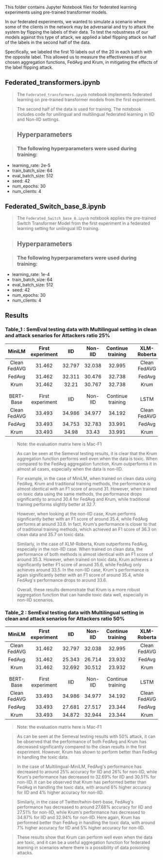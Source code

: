 This folder contains Jupyter Notebook files for federated learning experiments using pre-trained transformer models.

In our federated experiments, we wanted to simulate a scenario where some of the clients in the network may be adversarial and try to attack the system by flipping the labels of their data. To test the robustness of our models against this type of attack, we applied a label flipping attack on half of the labels in the second half of the data.

Specifically, we labeled the first 10 labels out of the 20 in each batch with the opposite label. This allowed us to measure the effectiveness of our chosen aggregation functions, FedAvg and Krum, in mitigating the effects of the label flipping attack.

## Federated_transformers.ipynb

> The `Federated_transformers.ipynb` notebook implements federated learning on pre-trained transformer models from the first experiment. 

> The second half of the data is used for training. The notebook includes code for unilingual and multilingual federated learning in IID and Non-IID settings.

> ## Hyperparameters

> ### The following hyperparameters were used during training:

* learning_rate: 2e-5
* train_batch_size: 64
* eval_batch_size: 512
* seed: 42
* num_epochs: 30
* num_clients: 4


## Federated_Switch_base_8.ipynb

> The `Federated_Switch_base_8.ipynb` notebook applies the pre-trained Switch Transformer Model from the first experiment in a federated learning setting for unilingual IID training.


> ## Hyperparameters

> ### The following hyperparameters were used during training:

* learning_rate: 1e-4
* train_batch_size: 64
* eval_batch_size: 512
* seed: 42
* num_epochs: 30
* num_clients: 4

## Results

### Table_1 : SemEval testing data with Multilingual setting in clean and attack senarios for Attackers ratio 25%

| MiniLM |First experiment|IID|Non-IID|Continue training| | XLM-Roberta |First experiment|IID|Non-IID|Continue training|
|:---:|:---:|:---:|:---:|:---:|:---:|:---:|:---:|:---:|:---:|:---:|
|Clean FedAVG|31.462|32.797|32.038|32.995| |Clean FedAVG|35.321|36.849|36.317|35.73|
|FedAvg|31.462|32.311|30.476|32.738| |FedAvg|35.321|36.357|33.563|35.649|
|Krum|31.462|32.21|30.767|32.738| |Krum|35.321|36.528|35.388|35.649|
| | | | | | | | | | | |
| | | | | | | | | | | |
| BERT-Base |First experiment|IID|Non-IID|Continue training| | LSTM |First experiment|IID|Non-IID|Continue training|
|Clean FedAVG|33.493|34.986|34.977|34.192| |Clean FedAVG|27.65|29.2|25.36|29.16|
|FedAvg|33.493|34.753|32.783|33.991| |FedAvg|27.65|29.17|25.33|28.86|
|Krum|33.493|34.98|33.43|33.991| |Krum|27.65|27.13|23.22|28.86|

> Note: the evaluation matrix here is Mac-F1

> As can be seen at the Semeval testing results, it is clear that the Krum aggregation function performs well even when the data is toxic. When compared to the FedAvg aggregation function, Krum outperforms it in almost all cases, especially when the data is non-IID.

> For example, in the case of MiniLM, when trained on clean data using FedAvg, Krum and traditional training methods, the performance is almost identical with an F1 score of around 31. However, when trained on toxic data using the same methods, the performance drops significantly to around 30.4 for FedAvg and Krum, while traditional training performs slightly better at 32.7.

> However, when looking at the non-IID case, Krum performs significantly better with an F1 score of around 35.4, while FedAvg performs at around 33.6. In fact, Krum's performance is closer to that of traditional training methods, which achieved an F1 score of 36.3 on clean data and 35.7 on toxic data.

> Similarly, in the case of XLM-Roberta, Krum outperforms FedAvg, especially in the non-IID case. When trained on clean data, the performance of both methods is almost identical with an F1 score of around 35.3. However, when trained on toxic data, Krum achieves a significantly better F1 score of around 35.6, while FedAvg only achieves around 33.5. In the non-IID case, Krum's performance is again significantly better with an F1 score of around 35.4, while FedAvg's performance drops to around 33.6.

> Overall, these results demonstrate that Krum is a more robust aggregation function that can handle toxic data well, especially in non-IID scenarios.



### Table_2 : SemEval testing data with Multilingual setting in clean and attack senarios for Attackers ratio 50%

| MiniLM |First experiment|IID|Non-IID|Continue training| | XLM-Roberta |First experiment|IID|Non-IID|Continue training|
|:---:|:---:|:---:|:---:|:---:|:---:|:---:|:---:|:---:|:---:|:---:|
|Clean FedAVG|31.462|32.797|32.038|32.995| |Clean FedAVG|35.321|36.849|36.317|35.73|
|FedAvg|31.462|25.343|26.714|23.932| |FedAvg|35.321|26.283|28.1|24.492|
|Krum|31.462|32.692|30.512|23.932| |Krum|35.321|36.565|35.219|24.492|
| | | | | | | | | | | |
| | | | | | | | | | | |
| BERT-Base |First experiment|IID|Non-IID|Continue training| | LSTM |First experiment|IID|Non-IID|Continue training|
|Clean FedAVG|33.493|34.986|34.977|34.192| |Clean FedAVG|27.65|29.2|25.36|29.16|
|FedAvg|33.493|27.681|27.517|23.344| |FedAvg|27.65|29.07|25.44|29.5|
|Krum|33.493|34.872|32.944|23.344| |Krum|27.65|27.26|25.61|29.5|

> Note: the evaluation matrix here is Mac-F1

> As can be seen at the Semeval testing results with 50% attack, it can be observed that the performance of both FedAvg and Krum has decreased significantly compared to the clean results in the first experiment. However, Krum has shown to perform better than FedAvg in handling the toxic data.

> In the case of Multilingual-MiniLM, FedAvg's performance has decreased to around 25% accuracy for IID and 26% for non-IID, while Krum's performance has decreased to 32.69% for IID and 30.51% for non-IID. It can be observed that Krum has performed better than FedAvg in handling the toxic data, with around 6% higher accuracy for IID and 4% higher accuracy for non-IID.

> Similarly, in the case of Twitter/twhin-bert-base, FedAvg's performance has decreased to around 27.68% accuracy for IID and 27.51% for non-IID, while Krum's performance has decreased to 34.87% for IID and 32.94% for non-IID. Here again, Krum has performed better than FedAvg in handling the toxic data, with around 7% higher accuracy for IID and 5% higher accuracy for non-IID.

> These results show that Krum can perform well even when the data are toxic, and it can be a useful aggregation function for federated learning in scenarios where there is a possibility of data poisoning attacks.
